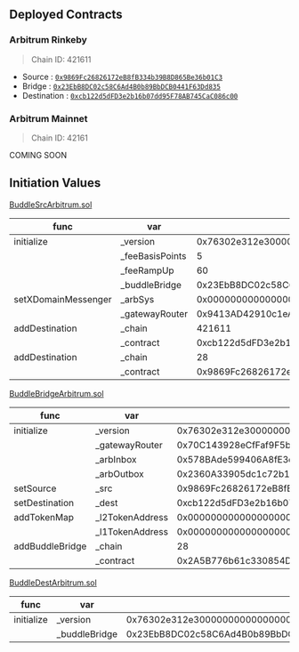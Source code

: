 ## Deployed Contracts

### Arbitrum Rinkeby
> Chain ID: 421611

- Source : [`0x9869Fc26826172eB8fB334b39B8D865Be36b01C3`](https://testnet.arbiscan.io/address/0x9869Fc26826172eB8fB334b39B8D865Be36b01C3#code)
- Bridge : [`0x23EbB8DC02c58C6Ad4B0b89BbDCB0441F63Dd835`](https://rinkeby.etherscan.io/address/0x1e986476FB4C0D1a3600954d9C422160ff850774#code)
- Destination : [`0xcb122d5dFD3e2b16b07dd95F78AB745CaC086c00`](https://testnet.arbiscan.io/address/0xcb122d5dFD3e2b16b07dd95F78AB745CaC086c00#code)

### Arbitrum Mainnet
> Chain ID: 42161

COMING SOON

## Initiation Values

[BuddleSrcArbitrum.sol](BuddleSrcArbitrum.sol)

| func | var | Rinkeby |
| --- | --- | --- |
| initialize | _version | 0x76302e312e3000000000000000000000000000000000000000000000000000 |
| | _feeBasisPoints | 5 |
| | _feeRampUp | 60 |
| | _buddleBridge | 0x23EbB8DC02c58C6Ad4B0b89BbDCB0441F63Dd835 |
| setXDomainMessenger | _arbSys | 0x0000000000000000000000000000000000000064 |
| | _gatewayRouter | 0x9413AD42910c1eA60c737dB5f58d1C504498a3cD |
| addDestination | _chain | 421611 |
| | _contract | 0xcb122d5dFD3e2b16b07dd95F78AB745CaC086c00 |
| addDestination | _chain | 28 |
| | _contract | 0x9869Fc26826172eB8fB334b39B8D865Be36b01C3 |


[BuddleBridgeArbitrum.sol](BuddleBridgeArbitrum.sol)

| func | var | Rinkeby |
| --- | --- | --- |
| initialize | _version | 0x76302e312e3000000000000000000000000000000000000000000000000000 |
| | _gatewayRouter | 0x70C143928eCfFaf9F5b406f7f4fC28Dc43d68380 |
| | _arbInbox | 0x578BAde599406A8fE3d24Fd7f7211c0911F5B29e |
| | _arbOutbox | 0x2360A33905dc1c72b12d975d975F42BaBdcef9F3 |
| setSource | _src | 0x9869Fc26826172eB8fB334b39B8D865Be36b01C3 |
| setDestination | _dest | 0xcb122d5dFD3e2b16b07dd95F78AB745CaC086c00 |
| addTokenMap | _l2TokenAddress | 0x0000000000000000000000000000000000000000 |
| | _l1TokenAddress | 0x0000000000000000000000000000000000000000 |
| addBuddleBridge | _chain | 28 |
| | _contract | 0x2A5B776b61c330854D6CdE8d8D0f247bed44BB76 |


[BuddleDestArbitrum.sol](BuddleDestArbitrum.sol)

| func | var | Rinkeby |
| --- | --- | --- |
| initialize | _version | 0x76302e312e3000000000000000000000000000000000000000000000000000 |
| | _buddleBridge | 0x23EbB8DC02c58C6Ad4B0b89BbDCB0441F63Dd835 |

